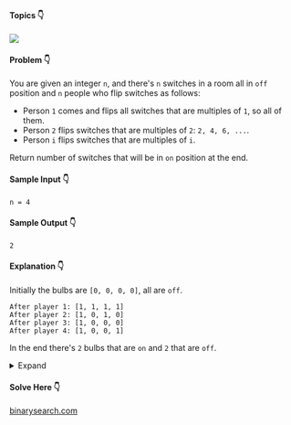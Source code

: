 #### Topics :point_down:
![](https://img.shields.io/badge/-math-wheat)

#### Problem :point_down:
You are given an integer `n`, and there's `n` switches in a room all in `off` position and `n` people who flip switches as follows:
- Person `1` comes and flips all switches that are multiples of `1`, so all of them.
- Person `2` flips switches that are multiples of `2`: `2, 4, 6, ...`.
- Person `i` flips switches that are multiples of `i`.

Return number of switches that will be in `on` position at the end.
#### Sample Input :point_down:
```
n = 4
```
#### Sample Output :point_down:
```
2
```
#### Explanation :point_down:
Initially the bulbs are `[0, 0, 0, 0]`, all are `off`.
```
After player 1: [1, 1, 1, 1]
After player 2: [1, 0, 1, 0]    
After player 3: [1, 0, 0, 0]
After player 4: [1, 0, 0, 1]
```
In the end there's `2` bulbs that are `on` and `2` that are `off`.

<details>
<summary>Expand</summary>

#### Python :point_down:
```py
def solve(n):
    return floor(sqrt(n))
```  
#### Hint :point_down:
```
Numbers having odd number of factors will be 'on'.
Count of numbers (≤ n) = floor(sqrt(n)).
```
#### Time Complexity :point_down:
```
O(1)
```
#### Space Complexity :point_down:
```
O(1)
```
</details>

#### Solve Here :point_down:
[binarysearch.com](https://binarysearch.com/problems/Light-Bulb-Toggling)
